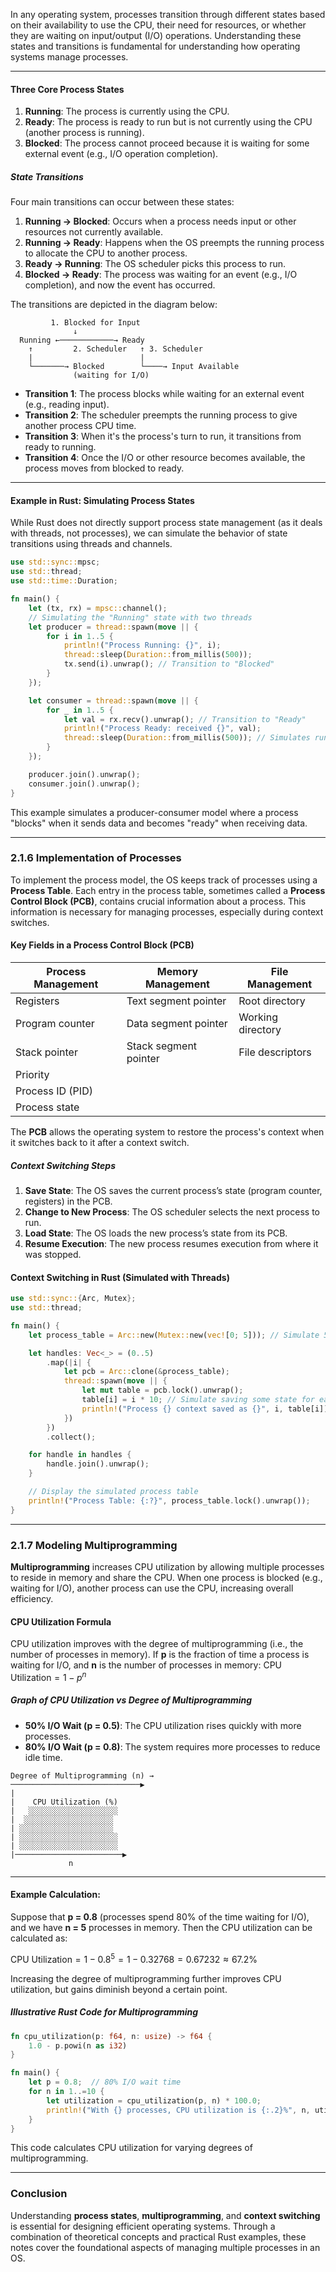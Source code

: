 In any operating system, processes transition through different states based on their availability to use the CPU, their need for resources, or whether they are waiting on input/output (I/O) operations. Understanding these states and transitions is fundamental for understanding how operating systems manage processes.

---
#### **Three Core Process States**
1. **Running**: The process is currently using the CPU.
2. **Ready**: The process is ready to run but is not currently using the CPU (another process is running).
3. **Blocked**: The process cannot proceed because it is waiting for some external event (e.g., I/O operation completion).
##### **State Transitions**
Four main transitions can occur between these states:
1. **Running → Blocked**: Occurs when a process needs input or other resources not currently available.
2. **Running → Ready**: Happens when the OS preempts the running process to allocate the CPU to another process.
3. **Ready → Running**: The OS scheduler picks this process to run.
4. **Blocked → Ready**: The process was waiting for an event (e.g., I/O completion), and now the event has occurred.

The transitions are depicted in the diagram below:

```
         1. Blocked for Input
              ↓
  Running ←────────────→ Ready
    ↑         2. Scheduler   ↑ 3. Scheduler
    |                        |
    └───────→ Blocked        └────→ Input Available
              (waiting for I/O)
```

- **Transition 1**: The process blocks while waiting for an external event (e.g., reading input).
- **Transition 2**: The scheduler preempts the running process to give another process CPU time.
- **Transition 3**: When it's the process's turn to run, it transitions from ready to running.
- **Transition 4**: Once the I/O or other resource becomes available, the process moves from blocked to ready.
---
#### **Example in Rust: Simulating Process States**
While Rust does not directly support process state management (as it deals with threads, not processes), we can simulate the behavior of state transitions using threads and channels.

```rust
use std::sync::mpsc;
use std::thread;
use std::time::Duration;

fn main() {
    let (tx, rx) = mpsc::channel();
    // Simulating the "Running" state with two threads
    let producer = thread::spawn(move || {
        for i in 1..5 {
            println!("Process Running: {}", i);
            thread::sleep(Duration::from_millis(500));
            tx.send(i).unwrap(); // Transition to "Blocked"
        }
    });

    let consumer = thread::spawn(move || {
        for _ in 1..5 {
            let val = rx.recv().unwrap(); // Transition to "Ready"
            println!("Process Ready: received {}", val);
            thread::sleep(Duration::from_millis(500)); // Simulates running
        }
    });

    producer.join().unwrap();
    consumer.join().unwrap();
}
```
This example simulates a producer-consumer model where a process "blocks" when it sends data and becomes "ready" when receiving data.

---
### **2.1.6 Implementation of Processes**

To implement the process model, the OS keeps track of processes using a **Process Table**. Each entry in the process table, sometimes called a **Process Control Block (PCB)**, contains crucial information about a process. This information is necessary for managing processes, especially during context switches.
#### **Key Fields in a Process Control Block (PCB)**

| **Process Management** | **Memory Management** | **File Management** |
| ---------------------- | --------------------- | ------------------- |
| Registers              | Text segment pointer  | Root directory      |
| Program counter        | Data segment pointer  | Working directory   |
| Stack pointer          | Stack segment pointer | File descriptors    |
| Priority               |                       |                     |
| Process ID (PID)       |                       |                     |
| Process state          |                       |                     |
The **PCB** allows the operating system to restore the process's context when it switches back to it after a context switch.
##### **Context Switching Steps**
1. **Save State**: The OS saves the current process’s state (program counter, registers) in the PCB.
2. **Change to New Process**: The OS scheduler selects the next process to run.
3. **Load State**: The OS loads the new process’s state from its PCB.
4. **Resume Execution**: The new process resumes execution from where it was stopped.
#### **Context Switching in Rust (Simulated with Threads)**
```rust
use std::sync::{Arc, Mutex};
use std::thread;

fn main() {
    let process_table = Arc::new(Mutex::new(vec![0; 5])); // Simulate 5 processes' PCBs

    let handles: Vec<_> = (0..5)
        .map(|i| {
            let pcb = Arc::clone(&process_table);
            thread::spawn(move || {
                let mut table = pcb.lock().unwrap();
                table[i] = i * 10; // Simulate saving some state for each process
                println!("Process {} context saved as {}", i, table[i]);
            })
        })
        .collect();

    for handle in handles {
        handle.join().unwrap();
    }

    // Display the simulated process table
    println!("Process Table: {:?}", process_table.lock().unwrap());
}
```
---
### **2.1.7 Modeling Multiprogramming**
**Multiprogramming** increases CPU utilization by allowing multiple processes to reside in memory and share the CPU. When one process is blocked (e.g., waiting for I/O), another process can use the CPU, increasing overall efficiency.
#### **CPU Utilization Formula**
CPU utilization improves with the degree of multiprogramming (i.e., the number of processes in memory). If **p** is the fraction of time a process is waiting for I/O, and **n** is the number of processes in memory:
$\text{CPU Utilization} = 1 - p^n$
##### **Graph of CPU Utilization vs Degree of Multiprogramming**
- **50% I/O Wait (p = 0.5)**: The CPU utilization rises quickly with more processes.
- **80% I/O Wait (p = 0.8)**: The system requires more processes to reduce idle time.
```
Degree of Multiprogramming (n) → 
─────────────────────────────▶
|                                   
|    CPU Utilization (%)
|   ░░░░░░░░░░░░░░░░░░░░
|  ░░░░░░░░░░░░░░░░░░░░ 
| ░░░░░░░░░░░░░░░░░░░░░  
| ░░░░░░░░░░░░░░░░░░░░░░  
| ░░░░░░░░░░░░░░░░░░░░░░  
|────────────────────────▶ 
             n
```
---
#### **Example Calculation:**
Suppose that **p = 0.8** (processes spend 80% of the time waiting for I/O), and we have **n = 5** processes in memory. Then the CPU utilization can be calculated as:

$\text{CPU Utilization} = 1 - 0.8^5 = 1 - 0.32768 = 0.67232 \approx 67.2\%$

Increasing the degree of multiprogramming further improves CPU utilization, but gains diminish beyond a certain point.
##### **Illustrative Rust Code for Multiprogramming**
```rust
fn cpu_utilization(p: f64, n: usize) -> f64 {
    1.0 - p.powi(n as i32)
}

fn main() {
    let p = 0.8;  // 80% I/O wait time
    for n in 1..=10 {
        let utilization = cpu_utilization(p, n) * 100.0;
        println!("With {} processes, CPU utilization is {:.2}%", n, utilization);
    }
}
```
This code calculates CPU utilization for varying degrees of multiprogramming.

---
### **Conclusion**
Understanding **process states**, **multiprogramming**, and **context switching** is essential for designing efficient operating systems. Through a combination of theoretical concepts and practical Rust examples, these notes cover the foundational aspects of managing multiple processes in an OS.